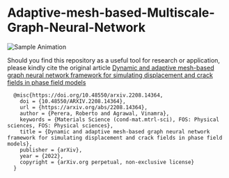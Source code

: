 # Adaptive-mesh-based-Multiscale-Graph-Neural-Network


![Sample Animation](LeftEdge_cPhi_sim_3.gif "Phase-field VS. Multiscale GNN: Predicted damage field")

Should you find this repository as a useful tool for research or application, please kindly cite the original article [Dynamic and adaptive mesh-based graph neural network framework for simulating displacement and crack fields in phase field models](https://arxiv.org/abs/2208.14364v2)

      @misc{https://doi.org/10.48550/arxiv.2208.14364,
        doi = {10.48550/ARXIV.2208.14364},
        url = {https://arxiv.org/abs/2208.14364},
        author = {Perera, Roberto and Agrawal, Vinamra},
        keywords = {Materials Science (cond-mat.mtrl-sci), FOS: Physical sciences, FOS: Physical sciences},
        title = {Dynamic and adaptive mesh-based graph neural network framework for simulating displacement and crack fields in phase field models},
        publisher = {arXiv},
        year = {2022},
        copyright = {arXiv.org perpetual, non-exclusive license}
      }



